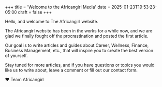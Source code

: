 +++
title = 'Welcome to the Africangirl Media'
date = 2025-01-23T19:53:23-05:00
draft = false
+++

Hello, and welcome to The Africangirl website.

The Africangirl website has been in the works for a while now, and we are glad we finally fought off the procrastination and posted the first article.

Our goal is to write articles and guides about Career, Wellness, Finance, Business Management, etc., that will inspire you to create the best version of yourself.

Stay tuned for more articles, and if you have questions or topics you would like us to write about, leave a comment or fill out our contact form.

❤️ Team Africangirl
